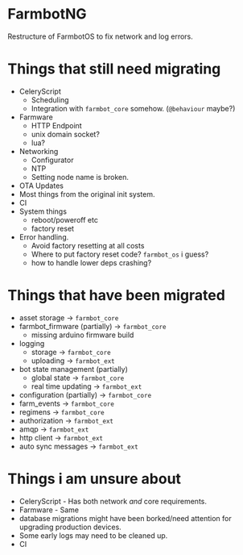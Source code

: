 # FarmbotNG
Restructure of FarmbotOS to fix network and log errors.

# Things that still need migrating
* CeleryScript
   * Scheduling
   * Integration with `farmbot_core` somehow. (`@behaviour` maybe?)
* Farmware
   * HTTP Endpoint
   * unix domain socket?
   * lua?
* Networking
   * Configurator
   * NTP
   * Setting node name is broken.
* OTA Updates
* Most things from the original init system.
* CI
* System things
  * reboot/poweroff etc
  * factory reset
* Error handling.
   * Avoid factory resetting at all costs
   * Where to put factory reset code? `farmbot_os` i guess?
   * how to handle lower deps crashing?

# Things that have been migrated
* asset storage -> `farmbot_core`
* farmbot_firmware (partially) -> `farmbot_core`
   * missing arduino firmware build
* logging
   * storage -> `farmbot_core`
   * uploading -> `farmbot_ext`
* bot state management (partially)
   * global state -> `farmbot_core`
   * real time updating -> `farmbot_ext`
* configuration (partially) -> `farmbot_core`
* farm_events -> `farmbot_core`
* regimens -> `farmbot_core`
* authorization -> `farmbot_ext`
* amqp -> `farmbot_ext`
* http client -> `farmbot_ext`
* auto sync messages -> `farmbot_ext`

# Things i am unsure about
* CeleryScript - Has both network _and_ core requirements.
* Farmware - Same
* database migrations might have been borked/need attention for upgrading production devices.
* Some early logs may need to be cleaned up.
* CI
